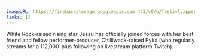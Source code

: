 ```yaml
---
imageURL: https://firebasestorage.googleapis.com:443/v0/b/festivl.appspot.com/o/userContent%2F6950403F-61C1-4FAF-A20F-9010C5076A95.png?alt=media&token=1e12e01c-48e5-41c1-a949-6efa239ddbca
links: []
---
```

White Rock-raised rising star Jessu has officially joined forces with her best friend and fellow performer-producer, Chilliwack-raised Pyka (who regularly streams for a 112,000-plus following on livestream platform Twitch).